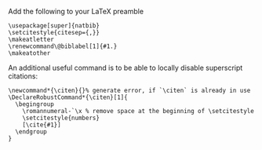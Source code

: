Add the following to your LaTeX preamble 

```
\usepackage[super]{natbib}
\setcitestyle{citesep={,}}
\makeatletter  
\renewcommand\@biblabel[1]{#1.}  
\makeatother
```
An additional useful command is to be able to locally disable superscript citations:
```
\newcommand*{\citen}{}% generate error, if `\citen` is already in use
\DeclareRobustCommand*{\citen}[1]{
  \begingroup
    \romannumeral-`\x % remove space at the beginning of \setcitestyle
    \setcitestyle{numbers}
    [\cite{#1}]
  \endgroup
}
```
